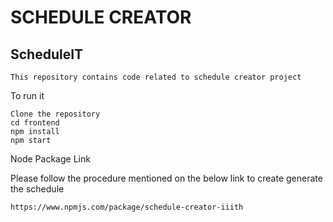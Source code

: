 # SCHEDULE CREATOR

## ScheduleIT

```
This repository contains code related to schedule creator project
```

To run it

```
Clone the repository
cd frontend
npm install
npm start
```

Node Package Link

Please follow the procedure mentioned on the below link to create generate the schedule

```
https://www.npmjs.com/package/schedule-creator-iiith

```
